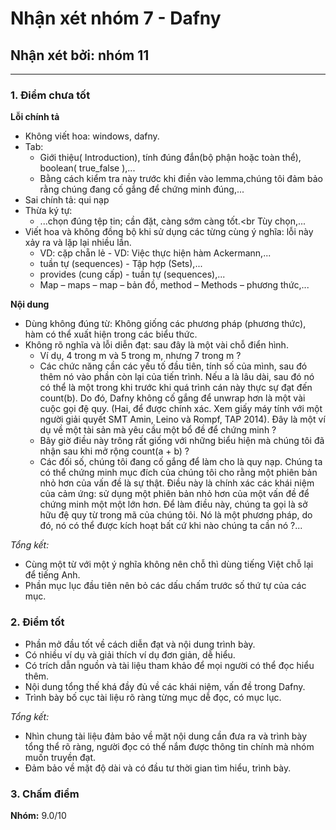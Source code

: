 # Nhận xét nhóm 7 - Dafny
## Nhận xét bởi: nhóm 11
---
### 1. Điểm chưa tốt

**Lỗi chính tả**

- Không viết hoa: windows, dafny.
- Tab:
	- Giới thiệu( Introduction), tính đúng đắn(bộ phận hoặc toàn thể), boolean( true_false ),...
	- Bằng cách kiểm tra này trước khi điền vào lemma,chúng tôi đảm bảo rằng chúng đang cố gắng để chứng minh đúng,...
- Sai chính tả: qui nạp
- Thừa ký tự: 
	- ...chọn đúng tệp tin; cần đặt, càng sớm càng tốt.<br Tùy chọn,...
- Viết hoa và không đồng bộ khi sử dụng các từng cùng ý nghĩa: lỗi này xảy ra và lặp lại nhiều lần.
	- VD: cặp chẵn lẻ - VD: Việc thực hiện hàm Ackermann,...
	- tuần tự (sequences) - Tập hợp (Sets),...
	- provides (cung cấp) - tuần tự (sequences),...
	- Map – maps – map – bản đồ, method – Methods – phương thức,...

**Nội dung**

- Dùng không đúng từ: Không giống các phương pháp (phương thức), hàm có thể xuất hiện trong các biểu thức.
- Không rõ nghĩa và lỗi diễn đạt: sau đây là một vài chỗ điển hình.
	- Ví dụ, 4 trong m và 5 trong m, nhưng 7 trong m ?
	- Các chức năng cần các yếu tố đầu tiên, tính số của mình, sau đó thêm nó vào phần còn lại của tiến trình. Nếu a là lâu dài, sau đó nó có thể là một trong khi trước khi quá trình cán này thực sự đạt đến count(b). Do đó, Dafny không cố gắng để unwrap hơn là một vài cuộc gọi đệ quy. (Hai, để được chính xác. Xem giấy máy tính với một người giải quyết SMT Amin, Leino và Rompf, TAP 2014). Đây là một ví dụ về một tài sản mà yêu cầu một bổ đề để chứng minh ?
	- Bây giờ điều này trông rất giống với những biểu hiện mà chúng tôi đã nhận sau khi mở rộng count(a + b) ?
	- Các đối số, chúng tôi đang cố gắng để làm cho là quy nạp. Chúng ta có thể chứng minh mục đích của chúng tôi cho rằng một phiên bản nhỏ hơn của vấn đề là sự thật. Điều này là chính xác các khái niệm của cảm ứng: sử dụng một phiên bản nhỏ hơn của một vấn đề để chứng minh một một lớn hơn. Để làm điều này, chúng ta gọi là sở hữu đệ quy từ trong mã của chúng tôi. Nó là một phương pháp, do đó, nó có thể được kích hoạt bất cứ khi nào chúng ta cần nó ?...

*Tổng kết:*

- Cùng một từ với một ý nghĩa không nên chỗ thì dùng tiếng Việt chỗ lại để tiếng Anh.
- Phần mục lục đầu tiên nên bỏ các dấu chấm trước số thứ tự của các mục.

### 2. Điểm tốt

- Phần mở đầu tốt về cách diễn đạt và nội dung trình bày.
- Có nhiều ví dụ và giải thích ví dụ đơn giản, dễ hiểu.
- Có trích dẫn nguồn và tài liệu tham khảo để mọi người có thể đọc hiểu thêm.
- Nội dung tổng thế khá đầy đủ về các khái niệm, vấn đề trong Dafny.
- Trình bày bố cục tài liệu rõ ràng từng mục dễ đọc, có mục lục.

*Tổng kết:*

- Nhìn chung tài liệu đảm bảo về mặt nội dung cần đưa ra và trình bày tổng thể rõ ràng, người đọc có thể nắm được thông tin chính mà nhóm muốn truyền đạt.
- Đảm bảo về mặt độ dài và có đầu tư thời gian tìm hiểu, trình bày.

### 3. Chấm điểm

**Nhóm:** 9.0/10
